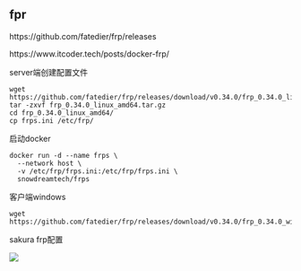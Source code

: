 ## fpr

https\://github.com/fatedier/frp/releases



​https\://www\.itcoder.tech/posts/docker-frp/​



server端创建配置文件

```
wget https://github.com/fatedier/frp/releases/download/v0.34.0/frp_0.34.0_linux_amd64.tar.gz
tar -zxvf frp_0.34.0_linux_amd64.tar.gz
cd frp_0.34.0_linux_amd64/
cp frps.ini /etc/frp/
```

启动docker

```
docker run -d --name frps \
  --network host \
  -v /etc/frp/frps.ini:/etc/frp/frps.ini \
  snowdreamtech/frps
```

客户端windows

```
wget https://github.com/fatedier/frp/releases/download/v0.34.0/frp_0.34.0_windows_amd64.zip
```

sakura frp配置

![](images/screenshot\_1625806506671.png)

